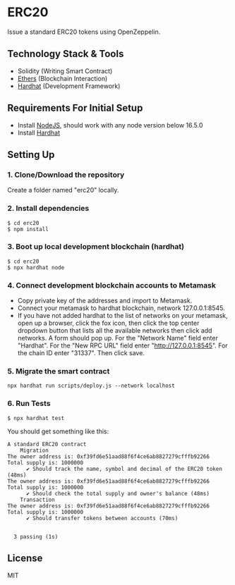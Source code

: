 # ERC20

Issue a standard ERC20 tokens using OpenZeppelin.

## Technology Stack & Tools

- Solidity (Writing Smart Contract)
- [Ethers](https://docs.ethers.io/v5/) (Blockchain Interaction)
- [Hardhat](https://hardhat.org/) (Development Framework)

## Requirements For Initial Setup
- Install [NodeJS](https://nodejs.org/en/), should work with any node version below 16.5.0
- Install [Hardhat](https://hardhat.org/)

## Setting Up
### 1. Clone/Download the repository

Create a folder named "erc20" locally.

### 2. Install dependencies
```
$ cd erc20
$ npm install
```
### 3. Boot up local development blockchain (hardhat)
```
$ cd erc20
$ npx hardhat node
```

### 4. Connect development blockchain accounts to Metamask
- Copy private key of the addresses and import to Metamask.
- Connect your metamask to hardhat blockchain, network 127.0.0.1:8545.
- If you have not added hardhat to the list of networks on your metamask, open up a browser, click the fox icon, then click the top center dropdown button that lists all the available networks then click add networks. A form should pop up. For the "Network Name" field enter "Hardhat". For the "New RPC URL" field enter "http://127.0.0.1:8545". For the chain ID enter "31337". Then click save.  


### 5. Migrate the smart contract
`npx hardhat run scripts/deploy.js --network localhost`

### 6. Run Tests
`$ npx hardhat test`

You should get something like this:

```
A standard ERC20 contract
    Migration
The owner address is: 0xf39fd6e51aad88f6f4ce6ab8827279cfffb92266
Total supply is: 1000000
      ✔ Should track the name, symbol and decimal of the ERC20 token (48ms)
The owner address is: 0xf39fd6e51aad88f6f4ce6ab8827279cfffb92266
Total supply is: 1000000
      ✔ Should check the total supply and owner's balance (48ms)
    Transaction
The owner address is: 0xf39fd6e51aad88f6f4ce6ab8827279cfffb92266
Total supply is: 1000000
      ✔ Should transfer tokens between accounts (70ms)


  3 passing (1s)
```

License
----
MIT
